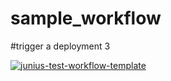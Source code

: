 # sample_workflow

#trigger a deployment 3

[![junius-test-workflow-template](https://github.com/juniuszhangserai/sample_workflow/actions/workflows/junius-test.yml/badge.svg?event=workflow_dispatch)](https://github.com/juniuszhangserai/sample_workflow/actions/workflows/junius-test.yml)
